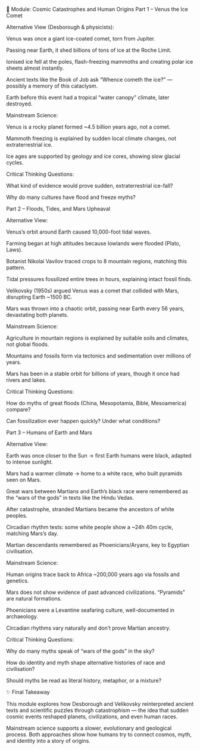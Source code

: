 🌌 Module: Cosmic Catastrophes and Human Origins
Part 1 – Venus the Ice Comet

Alternative View (Desborough & physicists):

Venus was once a giant ice-coated comet, torn from Jupiter.

Passing near Earth, it shed billions of tons of ice at the Roche Limit.

Ionised ice fell at the poles, flash-freezing mammoths and creating polar ice sheets almost instantly.

Ancient texts like the Book of Job ask “Whence cometh the ice?” — possibly a memory of this cataclysm.

Earth before this event had a tropical “water canopy” climate, later destroyed.

Mainstream Science:

Venus is a rocky planet formed ~4.5 billion years ago, not a comet.

Mammoth freezing is explained by sudden local climate changes, not extraterrestrial ice.

Ice ages are supported by geology and ice cores, showing slow glacial cycles.

Critical Thinking Questions:

What kind of evidence would prove sudden, extraterrestrial ice-fall?

Why do many cultures have flood and freeze myths?

Part 2 – Floods, Tides, and Mars Upheaval

Alternative View:

Venus’s orbit around Earth caused 10,000-foot tidal waves.

Farming began at high altitudes because lowlands were flooded (Plato, Laws).

Botanist Nikolai Vavilov traced crops to 8 mountain regions, matching this pattern.

Tidal pressures fossilized entire trees in hours, explaining intact fossil finds.

Velikovsky (1950s) argued Venus was a comet that collided with Mars, disrupting Earth ~1500 BC.

Mars was thrown into a chaotic orbit, passing near Earth every 56 years, devastating both planets.

Mainstream Science:

Agriculture in mountain regions is explained by suitable soils and climates, not global floods.

Mountains and fossils form via tectonics and sedimentation over millions of years.

Mars has been in a stable orbit for billions of years, though it once had rivers and lakes.

Critical Thinking Questions:

How do myths of great floods (China, Mesopotamia, Bible, Mesoamerica) compare?

Can fossilization ever happen quickly? Under what conditions?

Part 3 – Humans of Earth and Mars

Alternative View:

Earth was once closer to the Sun → first Earth humans were black, adapted to intense sunlight.

Mars had a warmer climate → home to a white race, who built pyramids seen on Mars.

Great wars between Martians and Earth’s black race were remembered as the “wars of the gods” in texts like the Hindu Vedas.

After catastrophe, stranded Martians became the ancestors of white peoples.

Circadian rhythm tests: some white people show a ~24h 40m cycle, matching Mars’s day.

Martian descendants remembered as Phoenicians/Aryans, key to Egyptian civilisation.

Mainstream Science:

Human origins trace back to Africa ~200,000 years ago via fossils and genetics.

Mars does not show evidence of past advanced civilizations. “Pyramids” are natural formations.

Phoenicians were a Levantine seafaring culture, well-documented in archaeology.

Circadian rhythms vary naturally and don’t prove Martian ancestry.

Critical Thinking Questions:

Why do many myths speak of “wars of the gods” in the sky?

How do identity and myth shape alternative histories of race and civilisation?

Should myths be read as literal history, metaphor, or a mixture?

✨ Final Takeaway

This module explores how Desborough and Velikovsky reinterpreted ancient texts and scientific puzzles through catastrophism — the idea that sudden cosmic events reshaped planets, civilizations, and even human races.

Mainstream science supports a slower, evolutionary and geological process.
Both approaches show how humans try to connect cosmos, myth, and identity into a story of origins.